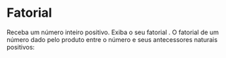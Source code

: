 # Fatorial
Receba um número inteiro positivo. Exiba o seu fatorial .   O fatorial de um número dado pelo produto entre o número e seus antecessores naturais positivos:
